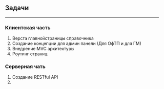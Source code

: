 ## Задачи

---

### Клиентская часть 

1. Верста главнойстраницы справочника
2. Создание концепции для админ панели (Для ОфТП и для ГМ)
3. Внедрение MVC архитектуры
4. Роутинг страниц

### Серверная чать 

1. Создание RESTful API
2. 